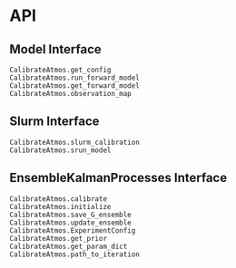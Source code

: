 # API

## Model Interface
```@docs
CalibrateAtmos.get_config
CalibrateAtmos.run_forward_model
CalibrateAtmos.get_forward_model
CalibrateAtmos.observation_map
```

## Slurm Interface
```@docs
CalibrateAtmos.slurm_calibration
CalibrateAtmos.srun_model
```

## EnsembleKalmanProcesses Interface
```@docs
CalibrateAtmos.calibrate
CalibrateAtmos.initialize
CalibrateAtmos.save_G_ensemble
CalibrateAtmos.update_ensemble
CalibrateAtmos.ExperimentConfig
CalibrateAtmos.get_prior
CalibrateAtmos.get_param_dict
CalibrateAtmos.path_to_iteration
```
